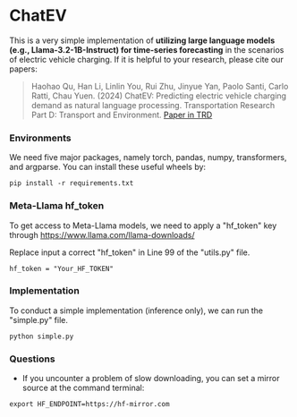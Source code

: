 # ChatEV
This is a very simple implementation of **utilizing large language models (e.g., Llama-3.2-1B-Instruct) for time-series forecasting** in the scenarios of electric vehicle charging. If it is helpful to your research, please cite our papers:

>Haohao Qu, Han Li, Linlin You, Rui Zhu, Jinyue Yan, Paolo Santi, Carlo Ratti, Chau Yuen. (2024) ChatEV: Predicting electric vehicle charging demand as natural language processing. Transportation Research Part D: Transport and Environment. [Paper in TRD](https://doi.org/10.1016/j.trd.2024.104470)


### Environments
We need five major packages, namely torch, pandas, numpy, transformers, and argparse. You can install these useful wheels by:

```shell
pip install -r requirements.txt
```

### Meta-Llama hf_token
To get access to Meta-Llama models, we need to apply a "hf_token" key through https://www.llama.com/llama-downloads/

Replace input a correct "hf_token" in Line 99 of the "utils.py" file.
```shell
hf_token = "Your_HF_TOKEN"
```

### Implementation
To conduct a simple implementation (inference only), we can run the "simple.py" file.
```shell
python simple.py
```

### Questions
* If you uncounter a problem of slow downloading, you can set a mirror source at the command terminal:
```shell
export HF_ENDPOINT=https://hf-mirror.com
```
